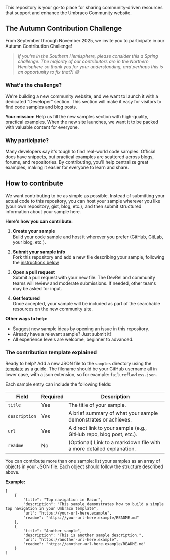 This repository is your go-to place for sharing community-driven resources that support and enhance the Umbraco Community website.

## The Autumn Contribution Challenge

From September through November 2025, we invite you to participate in our Autumn Contribution Challenge!

> _If you're in the Southern Hemisphere, please consider this a Spring challenge. The majority of our contributors are in the Northern Hemisphere so thank you for your understanding, and perhaps this is an opportunity to fix that?! 😅_

### What's the challenge?

We're building a new community website, and we want to launch it with a dedicated "Developer" section. This section will make it easy for visitors to find code samples and blog posts.

**Your mission:** Help us fill the new samples section with high-quality, practical examples. When the new site launches, we want it to be packed with valuable content for everyone.

### Why participate?

Many developers say it's tough to find real-world code samples. Official docs have snippets, but practical examples are scattered across blogs, forums, and repositories. By contributing, you'll help centralize great examples, making it easier for everyone to learn and share.

## How to contribute

We want contributing to be as simple as possible. Instead of submitting your actual code to this repository, you can host your sample wherever you like (your own repository, gist, blog, etc.), and then submit structured information about your sample here.

**Here's how you can contribute:**

1. **Create your sample**  
    Build your code sample and host it wherever you prefer (GitHub, GitLab, your blog, etc.).

2. **Submit your sample info**  
    Fork this repository and add a new file describing your sample, following the [instructions below](#the-contribution-template-explained)

3. **Open a pull request**  
    Submit a pull request with your new file. The DevRel and community teams will review and moderate submissions. If needed, other teams may be asked for input.

4. **Get featured**  
    Once accepted, your sample will be included as part of the searchable resources on the new community site.

**Other ways to help:**
- Suggest new sample ideas by opening an issue in this repository.
- Already have a relevant sample? Just submit it!
- All experience levels are welcome, beginner to advanced.

### The contribution template explained

Ready to help? Add a new JSON file to the `samples` directory using the [template](samples/githubusername.json) as a guide. The filename should be your GitHub username all in lower case, with a json extension, so for example: `failureflawless.json`.

Each sample entry can include the following fields:   

| Field         | Required | Description                                                               |
|---------------|----------|---------------------------------------------------------------------------|
| `title`       | Yes      | The title of your sample.                                                 |
| `description` | Yes      | A brief summary of what your sample demonstrates or achieves.             |
| `url`         | Yes      | A direct link to your sample (e.g., GitHub repo, blog post, etc.).        |
| `readme`      | No       | (Optional) Link to a markdown file with a more detailed explanation.      |

You can contribute more than one sample: list your samples as an array of objects in your JSON file. Each object should follow the structure described above.

**Example:**  

```
[
    {
        "title": "Top navigation in Razor",
        "description": "This sample demonstrates how to build a simple top navigation in your Umbraco template",
        "url": "https://your-url-here.example",
        "readme": "https://your-url-here.example/README.md"
    },
    {
        "title": "Another sample",
        "description": "This is another sample description.",
        "url": "https://another-url-here.example",
        "readme": "https://another-url-here.example/README.md"
    }
]
```
